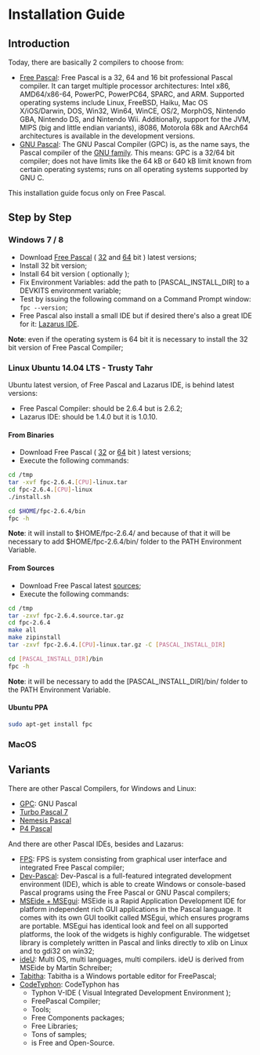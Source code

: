 # Installation Guide

## Introduction

Today, there are basically 2 compilers to choose from:

- [Free Pascal](http://www.freepascal.org/): Free Pascal is a 32, 64 and 16 bit professional Pascal compiler. It can target multiple processor architectures: Intel x86, AMD64/x86-64, PowerPC, PowerPC64, SPARC, and ARM. Supported operating systems include Linux, FreeBSD, Haiku, Mac OS X/iOS/Darwin, DOS, Win32, Win64, WinCE, OS/2, MorphOS, Nintendo GBA, Nintendo DS, and Nintendo Wii. Additionally, support for the JVM, MIPS (big and little endian variants), i8086, Motorola 68k and AArch64 architectures is available in the development versions.
- [GNU Pascal](http://www.gnu-pascal.de/gpc/h-index.html): The GNU Pascal Compiler (GPC) is, as the name says, the Pascal compiler of the [GNU family](http://www.gnu.org/software/gcc/). This means: GPC is a 32/64 bit compiler; does not have limits like the 64 kB or 640 kB limit known from certain operating systems; runs on all operating systems supported by GNU C.

This installation guide focus only on Free Pascal.

## Step by Step

### Windows 7 / 8

- Download [Free Pascal](http://www.freepascal.org/) ( [32](http://www.freepascal.org/down/i386/win32.var) and [64](http://www.freepascal.org/down/x86_64/win64.var) bit ) latest versions;
- Install 32 bit version;
- Install 64 bit version ( optionally );
- Fix Environment Variables: add the path to [PASCAL_INSTALL_DIR] to a DEVKITS environment variable;
- Test by issuing the following command on a Command Prompt window:<br/>```fpc --version```;
- Free Pascal also install a small IDE but if desired there's also a great IDE for it: [Lazarus IDE](http://www.lazarus-ide.org/).

**Note**: even if the operating system is 64 bit it is necessary to install the 32 bit version of Free Pascal Compiler;

### Linux Ubuntu 14.04 LTS - Trusty Tahr

Ubuntu latest version, of Free Pascal and Lazarus IDE, is behind latest versions:

- Free Pascal Compiler: should be 2.6.4 but is 2.6.2;
- Lazarus IDE: should be 1.4.0 but it is 1.0.10.

#### From Binaries

- Download Free Pascal ( [32](http://www.freepascal.org/down/i386/linux.var) or [64](http://www.freepascal.org/down/x86_64/linux.var) bit ) latest versions;
- Execute the following commands:

```bash
cd /tmp
tar -xvf fpc-2.6.4.[CPU]-linux.tar
cd fpc-2.6.4.[CPU]-linux
./install.sh

cd $HOME/fpc-2.6.4/bin
fpc -h
```

**Note**: it will install to $HOME/fpc-2.6.4/ and because of that it will be necessary to add $HOME/fpc-2.6.4/bin/ folder to the PATH Environment Variable.

#### From Sources

- Download Free Pascal latest [sources](http://www.freepascal.org/down/source/sources.var);
- Execute the following commands:

```bash
cd /tmp
tar -zxvf fpc-2.6.4.source.tar.gz
cd fpc-2.6.4
make all
make zipinstall
tar -zxvf fpc-2.6.4.[CPU]-linux.tar.gz -C [PASCAL_INSTALL_DIR]

cd [PASCAL_INSTALL_DIR]/bin
fpc -h
```

**Note**: it will be necessary to add the [PASCAL_INSTALL_DIR]/bin/ folder to the PATH Environment Variable.
 
#### Ubuntu PPA

```bash
sudo apt-get install fpc
```

### MacOS

## Variants

There are other Pascal Compilers, for Windows and Linux:

- [GPC](http://www.gnu-pascal.de/gpc/h-index.html): GNU Pascal
- [Turbo Pascal 7](http://techapple.net/2014/04/turbo-pascal-7-windows-7-windows-8-8-132bit-64bit-fullscreen-single-installer/)
- [Nemesis Pascal](http://npascal.sourceforge.net/)
- [P4 Pascal](http://homepages.cwi.nl/~steven/pascal/)

And there are other Pascal IDEs, besides and Lazarus:

- [FPS](http://ims.mii.lt/fps/en/about/index.html): FPS is system consisting from graphical user interface and integrated Free Pascal compiler;
- [Dev-Pascal](http://bloodshed.net/devpascal.html): Dev-Pascal is a full-featured integrated development environment (IDE), which is able to create Windows or console-based Pascal programs using the Free Pascal or GNU Pascal compilers;
- [MSEide + MSEgui](http://mseide-msegui.sourceforge.net/): MSEide is a Rapid Application Development IDE for platform independent rich GUI applications in the Pascal language. It comes with its own GUI toolkit called MSEgui, which ensures programs are portable. MSEgui has identical look and feel on all supported platforms, the look of the widgets is highly configurable. The widgetset library is completely written in Pascal and links directly to xlib on Linux and to gdi32 on win32;
- [ideU](https://github.com/fredvs/ideU): Multi OS, multi languages, multi compilers. ideU is derived from MSEide by Martin Schreiber;
- [Tabitha](http://coderesearchlabs.com/tabitha/): Tabitha is a Windows portable editor for FreePascal;
- [CodeTyphon](http://www.pilotlogic.com/sitejoom/index.php/codetyphon): CodeTyphon has
  - Typhon V-IDE ( Visual Integrated Development Environment );
  - FreePascal Compiler;
  - Tools;
  - Free Components packages;
  - Free Libraries;
  - Tons of samples;
  - is Free and Open-Source.
